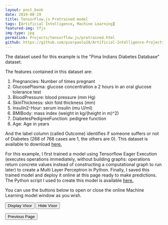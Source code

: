 ```yaml
---
layout: post_book
date: 2019-08-29
title: TensorFlow.js Pretrained model
tags: [Artificial Intelligence, Machine Learning]
featured-img: tfjs
img-type: jpg
permalink: Projects/tensorflow.js/pretrained.html
github: https://github.com/pierpaolo28/Artificial-Intelligence-Projects/tree/master/Google%20AI%20tools/tensorflow.js
---
```


<script src="script3.js"></script>
<script src="https://cdn.jsdelivr.net/npm/@tensorflow/tfjs"> </script>
<script src="https://cdn.jsdelivr.net/npm/@tensorflow/tfjs-vis"></script>

The dataset used for this example is the "Pima Indians Diabetes Database" dataset.

The features contained in this dataset are:
1. Pregnancies: Number of times pregnant
2. GlucosePlasma: glucose concentration a 2 hours in an oral glucose
tolerance test
3. BloodPressure: blood pressure (mm Hg)
4. SkinThickness: skin fold thickness (mm)
5. Insulin2-Hour: serum insulin (mu U/ml)
6. BMIBody: mass index (weight in kg/(height in m)^2)
7. DiabetesPedigreeFunction: pedigree function
8. Age: Age in years

And the label column (called Outcome) identifies if someone suffers or
not of Diabetes (268 of 768 cases are 1, the others are 0). This dataset
is available to download [here.](https://www.kaggle.com/uciml/pima-indians-diabetes-database)

For this example, I first trained a model using Tensorflow Eager
Execution (executes operations immediately, without building graphs:
operations return concrete values instead of constructing a
computational graph to run later) to create a Multi Layer Perceptron in
Python. Finally, I saved this trained model and deploy it online at this
page ready to make predictions. The Python script I used to create this
model is available [here.](https://github.com/pierpaolo28/Artificial-Intelligence-Projects/blob/master/Google%20AI%20tools/tensorflow.js/PreTrainedModel.ipynb)

You can use the buttons below to open or close the online Machine
Learning model window as you wish.

<button class="btn" id="show-visor">
  Display Visor
</button>

<button class="btn" id="hide-visor">
  Hide Visor
</button>

<button
  onclick="location.href='/Projects/tensorflow.js/tensorjs.html'"
  class="btn">
Previous Page
</button>
